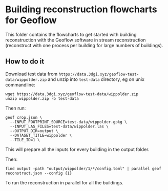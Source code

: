 # Building reconstruction flowcharts for Geoflow
This folder contains the flowcharts to get started with building reconstruction with the Geoflow software in stream reconstruction (reconstruct with one process per building for large numbers of buildings).

## How to do it
Download test data from `https://data.3dgi.xyz/geoflow-test-data/wippolder.zip` and unzip into `test-data` directory, eg on unix commandline:
```
wget https://data.3dgi.xyz/geoflow-test-data/wippolder.zip
unzip wippolder.zip -b test-data
```

Then run:
```
geof crop.json \
  --INPUT_FOOTPRINT_SOURCE=test-data/wippolder.gpkg \
  --INPUT_LAS_FILES=test-data/wippolder.las \
  --OUTPUT_DIR=output \
  --DATASET_TITLE=wippolder \
  --TILE_ID=1 \
```
This will prepare all the inputs for every building in the output folder.

Then:
```
find output -path "output/wippolder/1/*/config.toml" | parallel geof reconstruct.json --config {1}
```
To run the reconstruction in parallel for all the buildings.